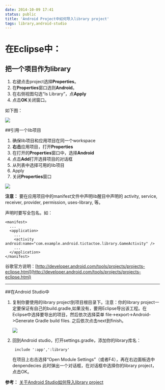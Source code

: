 ```yaml
---
date: 2014-10-09 17:41
status: public
title: 'Android Project中如何导入library project'
tags: library,android-studio
---
```


# 在Eclipse中： #


## 把一个项目作为library ##

1. 右键点击project选择**Properties**。
2. 在**Properties**窗口选则**Android**。
3. 在右侧视图勾选“Is Library”，点**Apply**
4. 点击**OK**关闭窗口。

如下图：

![](http://developer.android.com/images/developing/adt-props-isLib.png)

##引用一个lib项目

1. 确保lib项目和应用项目在同一个workspace
2. **右击**应用项目，打开**Properties**
3. 在打开的**Properties**窗口中，选择**Android**
4. 点击**Add**打开选择项目的对话框
5. 从列表中选择可用的lib项目
6. Apply
7. 关闭**Properties**窗口

![](http://developer.android.com/images/developing/adt-props-libRef.png)


**注意：**
要在应用项目中的manifest文件中声明lib醒目中声明的 activity, service, receiver, provider, permission, uses-library, 等。

声明时要写全包名。如：


    <manifest>
      ...
      <application>
        ...
        <activity android:name="com.example.android.tictactoe.library.GameActivity" />
        ...
      </application>
    </manifest>

谷歌官方说明：[http://developer.android.com/tools/projects/projects-eclipse.html](http://developer.android.com/tools/projects/projects-eclipse.html)

- - -
##在Android Studio中


1. 复制你要使用的library project到项目根目录下。注意：你的library project一定要保证有自己的build.gradle,如果没有，要用Eclipse导出该工程。在Eclipse中选择要导出的项目，然后依次选择菜单 file->export->Android->Generate Gradle build files. 之后依次点击next到finish。

	![](http://t2.qpic.cn/mblogpic/225052c3ac24b9e02836/460)

2. 回到Android studio，打开settings.gradle，添加你的library库名：

		include ':app',':library'

	在项目上右击选择“Open Module Settings”（或者F4），再在右边面板选中denpendecies
此时弹出一个对话框，在对话框中选择你的library project，点击OK。

**参考：**
[关于Android Studio如何导入library project](http://ningtukun.blog.163.com/blog/static/186541445201421454130823/)